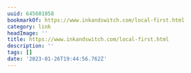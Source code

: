 ```yaml
---
uuid: 645601058
bookmarkOf: https://www.inkandswitch.com/local-first.html
category: link
headImage: ''
title: https://www.inkandswitch.com/local-first.html
description: ''
tags: []
date: '2023-01-26T19:44:56.762Z'
---
```



